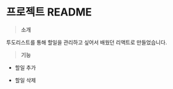 # 프로젝트 README

> **소개**

투도리스트를 통해 할일을 관리하고 싶어서 배웠던 리액트로 만들었습니다. 

> **기능** 

- 할일 추가 

- 할일 삭제

 







